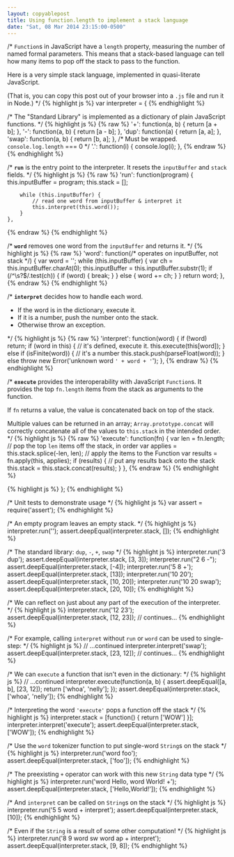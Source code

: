 ```yaml
---
layout: copyablepost
title: Using function.length to implement a stack language
date: "Sat, 08 Mar 2014 23:15:00-0500"
---
```


/\* `Function`s in JavaScript have a `length` property, measuring
the number of named formal parameters. This means that a stack-based language
can tell how many items to pop off the stack to pass to the function.

Here is a very simple stack language, implemented in quasi-literate JavaScript.

(That is, you can copy this post out of your browser into a `.js` file and
run it in Node.) \*/
{% highlight js %}
var interpreter = {
{% endhighlight %}

/\* The "Standard Library" is implemented as a
dictionary of plain JavaScript functions. \*/
{% highlight js %}
{% raw %}
    '+': function(a, b) { return [a + b]; },
    '-': function(a, b) { return [a - b]; },
    'dup': function(a) { return [a, a]; },
    'swap': function(a, b) { return [b, a]; },
    /* Must be wrapped. `console.log.length` === 0 */
    '.': function(i) { console.log(i); },
{% endraw %}
{% endhighlight %}

/\* **`run`** is the entry point to the interpreter.
It resets the `inputBuffer` and `stack` fields. \*/
{% highlight js %}
{% raw %}
    'run': function(program) {
        this.inputBuffer = program;
        this.stack = [];

        while (this.inputBuffer) {
            // read one word from inputBuffer & interpret it
            this.interpret(this.word());
        }
    },
{% endraw %}
{% endhighlight %}

/\* **`word`** removes one word from the `inputBuffer` and returns it. \*/
{% highlight js %}
{% raw %}
    'word': function(/* operates on inputBuffer, not stack */) {
        var word = '';
        while (this.inputBuffer) {
            var ch = this.inputBuffer.charAt(0);
            this.inputBuffer = this.inputBuffer.substr(1);
            if (/^\s?$/.test(ch)) {
                if (word) {
                    break;
                }
            } else {
                word += ch;
            }
        }
        return word;
    },
{% endraw %}
{% endhighlight %}

/\* **`interpret`** decides how to handle each word.

* If the word is in the dictionary, execute it.
* If it is a number, push the number onto the stack.
* Otherwise throw an exception.

\*/
{% highlight js %}
{% raw %}
    'interpret': function(word) {
        if (!word) return;
        if (word in this) {
            // it's defined, execute it.
            this.execute(this[word]);
        } else if (isFinite(word)) {
            // it's a number
            this.stack.push(parseFloat(word));
        } else throw new Error('unknown word `' + word + '`');
    },
{% endraw %}
{% endhighlight %}

/\*
**`execute`** provides the interoperability with JavaScript `Function`s.
It provides the top `fn.length`
items from the stack as arguments to the function.

If `fn` returns a value, the value is concatenated
back on top of the stack.

Multiple values can be returned in an array;
`Array.prototype.concat` will correctly concatenate
all of the values to `this.stack` in the intended order.
\*/
{% highlight js %}
{% raw %}
    'execute': function(fn) {
        var len = fn.length;
        // pop the top `len` items off the stack, in order
        var applies = this.stack.splice(-len, len);
        // apply the items to the Function
        var results = fn.apply(this, applies);
        if (results) {
            // put any results back onto the stack
            this.stack = this.stack.concat(results);
        }
    },
{% endraw %}
{% endhighlight %}

{% highlight js %}
};
{% endhighlight %}

/\* Unit tests to demonstrate usage \*/
{% highlight js %}
var assert = require('assert');
{% endhighlight %}

/\* An empty program leaves an empty stack. \*/
{% highlight js %}
interpreter.run('');
assert.deepEqual(interpreter.stack, []);
{% endhighlight %}

/\* The standard library: `dup`, `-`, `+`, `swap` \*/
{% highlight js %}
interpreter.run('3 dup');
assert.deepEqual(interpreter.stack, [3, 3]);
interpreter.run("2 6 -");
assert.deepEqual(interpreter.stack, [-4]);
interpreter.run('5 8 +');
assert.deepEqual(interpreter.stack, [13]);
interpreter.run('10 20');
assert.deepEqual(interpreter.stack, [10, 20]);
interpreter.run('10 20 swap');
assert.deepEqual(interpreter.stack, [20, 10]);
{% endhighlight %}

/\* We can reflect on just about any part of the execution of the interpreter. \*/
{% highlight js %}
interpreter.run('12 23');
assert.deepEqual(interpreter.stack, [12, 23]);
// continues...
{% endhighlight %}

/\* For example, calling `interpret` without `run` or `word`
can be used to single-step: \*/
{% highlight js %}
// ...continued
interpreter.interpret('swap');
assert.deepEqual(interpreter.stack, [23, 12]);
// continues...
{% endhighlight %}

/\* We can `execute` a function that isn't even in the dictionary: \*/
{% highlight js %}
// ...continued
interpreter.execute(function(a, b) {
    assert.deepEqual([a, b], [23, 12]);
    return ['whoa', 'nelly'];
});
assert.deepEqual(interpreter.stack, ['whoa', 'nelly']);
{% endhighlight %}

/\* Interpreting the word `'execute'` pops a function off the stack \*/
{% highlight js %}
interpreter.stack = [function() { return ['WOW'] }];
interpreter.interpret('execute');
assert.deepEqual(interpreter.stack, ['WOW']);
{% endhighlight %}

/\* Use the `word` tokenizer function to put single-word `String`s on the stack \*/
{% highlight js %}
interpreter.run('word foo');
assert.deepEqual(interpreter.stack, ['foo']);
{% endhighlight %}

/\* The preexisting `+` operator can work with this new `String` data type \*/
{% highlight js %}
interpreter.run('word Hello, word World! +');
assert.deepEqual(interpreter.stack, ['Hello,World!']);
{% endhighlight %}

/\* And `interpret` can be called on `String`s on the stack \*/
{% highlight js %}
interpreter.run('5 5 word + interpret');
assert.deepEqual(interpreter.stack, [10]);
{% endhighlight %}

/\* Even if the `String` is a result of some other computation! \*/
{% highlight js %}
interpreter.run('8 9 word sw word ap + interpret');
assert.deepEqual(interpreter.stack, [9, 8]);
{% endhighlight %}



